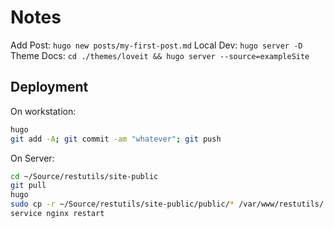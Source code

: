 # Notes

Add Post: `hugo new posts/my-first-post.md`
Local Dev: `hugo server -D`  
Theme Docs: `cd ./themes/loveit && hugo server --source=exampleSite`  

## Deployment

On workstation:

```bash
hugo
git add -A; git commit -am "whatever"; git push
```

On Server:

```bash
cd ~/Source/restutils/site-public
git pull
hugo
sudo cp -r ~/Source/restutils/site-public/public/* /var/www/restutils/
service nginx restart
```